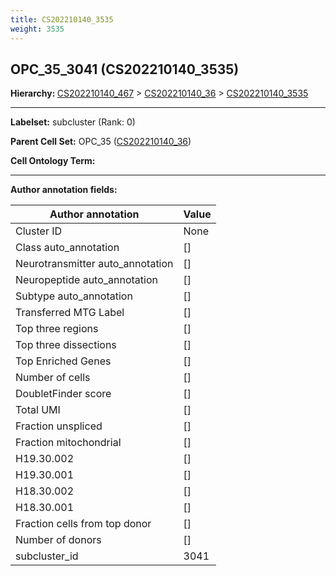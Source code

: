 ```yaml
---
title: CS202210140_3535
weight: 3535
---
```

## OPC_35_3041 (CS202210140_3535)
<b>Hierarchy: </b>
[CS202210140_467](https://purl.brain-bican.org/taxonomy/CS202210140#CS202210140_467) >
[CS202210140_36](https://purl.brain-bican.org/taxonomy/CS202210140#CS202210140_36) >
[CS202210140_3535](https://purl.brain-bican.org/taxonomy/CS202210140#CS202210140_3535)

---


**Labelset:** subcluster (Rank: 0)

**Parent Cell Set:** OPC_35 ([CS202210140_36](https://purl.brain-bican.org/taxonomy/CS202210140#CS202210140_36))



**Cell Ontology Term:** 

[MARKER GENES.]: #


---

[TRANSFERRED ANNOTATIONS.]: #


[AUTHOR ANNOTATION FIELDS.]: #


**Author annotation fields:**

| Author annotation | Value |
|-------------------|-------|
|Cluster ID|None|
|Class auto_annotation|[]|
|Neurotransmitter auto_annotation|[]|
|Neuropeptide auto_annotation|[]|
|Subtype auto_annotation|[]|
|Transferred MTG Label|[]|
|Top three regions|[]|
|Top three dissections|[]|
|Top Enriched Genes|[]|
|Number of cells|[]|
|DoubletFinder score|[]|
|Total UMI|[]|
|Fraction unspliced|[]|
|Fraction mitochondrial|[]|
|H19.30.002|[]|
|H19.30.001|[]|
|H18.30.002|[]|
|H18.30.001|[]|
|Fraction cells from top donor|[]|
|Number of donors|[]|
|subcluster_id|3041|
